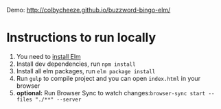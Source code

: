 Demo: http://colbycheeze.github.io/buzzword-bingo-elm/

# Instructions to run locally
 1. You need to [install Elm](http://elm-lang.org/install)
 2. Install dev dependencies, run `npm install`
 3. Install all elm packages, run `elm package install`
 4. Run `gulp` to compile project and you can open `index.html` in your browser
 5. **optional:** Run Browser Sync to watch changes:`browser-sync start --files "./**" --server`
